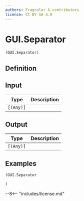 ```yaml
---
authors: Fragcolor & contributors
license: CC-BY-SA-4.0
---
```



# GUI.Separator

```clojure
(GUI.Separator)
```


## Definition




## Input

| Type | Description |
|------|-------------|
| `[(Any)]` |  |


## Output

| Type | Description |
|------|-------------|
| `[(Any)]` |  |


## Examples

```clojure
(GUI.Separator

)
```


--8<-- "includes/license.md"
